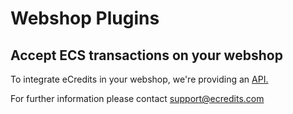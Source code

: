 # Webshop Plugins

## Accept ECS transactions on your webshop

To integrate eCredits in your webshop, we're providing an [API.](/docs/developer-docs/ecredits-widget-api.md)

For further information please contact support@ecredits.com
